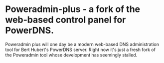 # Poweradmin-plus - a fork of the web-based control panel for PowerDNS.

Poweradmin plus will one day be a modern web-based DNS administration tool for Bert Hubert's PowerDNS server. Right now it's just a fresh fork of the Poweradmin tool whose development has seemingly stalled.

